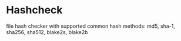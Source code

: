 # Hashcheck
file hash checker with supported common hash methods: md5, sha-1, sha256, sha512, blake2s, blake2b
